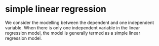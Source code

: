 # simple linear regression
We consider the modelling between the dependent and one independent variable. When there is only one 
independent variable in the linear regression model, the model is generally termed as a simple linear 
regression model.
